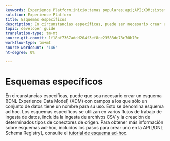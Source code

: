 ```yaml
---
keywords: Experience Platform;inicio;temas populares;api;API;XDM;sistema XDM;modelo de datos de experiencia;modelo de datos de experiencia;modelo de datos de experiencia;modelo de datos;modelo de datos;registro de esquemas;Registro de Esquemas;ad-hoc;ad-hoc;ad-hoc;ad-hoc;
solution: Experience Platform
title: Esquemas específicos
description: En circunstancias específicas, puede ser necesario crear un esquema XDM con campos a los que se les asigne un solo conjunto de datos para su uso. Esto se denomina esquema ad hoc.
topic: developer guide
translation-type: tm+mt
source-git-commit: 1f18bf7367addd204f3ef8ce23583de78c70b70c
workflow-type: tm+mt
source-wordcount: '146'
ht-degree: 0%

---
```



# Esquemas específicos

En circunstancias específicas, puede que sea necesario crear un esquema [!DNL Experience Data Model] (XDM) con campos a los que sólo un conjunto de datos tiene un nombre para su uso. Esto se denomina esquema ad hoc. Los esquemas específicos se utilizan en varios flujos de trabajo de ingesta de datos, incluida la ingesta de archivos CSV y la creación de determinados tipos de conectores de origen. Para obtener más información sobre esquemas ad-hoc, incluidos los pasos para crear uno en la API [!DNL Schema Registry], consulte el [tutorial de esquema ad-hoc](../tutorials/ad-hoc.md).
